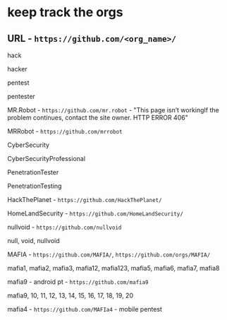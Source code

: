 # keep track the orgs

**URL** - `https://github.com/<org_name>/`
-

hack

hacker

pentest

pentester

MR.Robot - `https://github.com/mr.robot` - "This page isn’t workingIf the problem continues, contact the site owner. HTTP ERROR 406"

MRRobot - `https://github.com/mrrobot`

CyberSecurity

CyberSecurityProfessional

PenetrationTester

PenetrationTesting

HackThePlanet - `https://github.com/HackThePlanet/`

HomeLandSecurity - `https://github.com/HomeLandSecurity/`

nullvoid - `https://github.com/nullvoid`

null, void, nullvoid

MAFIA - `https://github.com/MAFIA/`, `https://github.com/orgs/MAFIA/`

mafia1, mafia2, mafia3, mafia12, mafia123, mafia5, mafia6, mafia7, mafia8

mafia9 - android pt - `https://github.com/mafia9`

mafia9, 10, 11, 12, 13, 14, 15, 16, 17, 18, 19, 20

mafia4 - `https://github.com/MAFIa4` - mobile pentest
